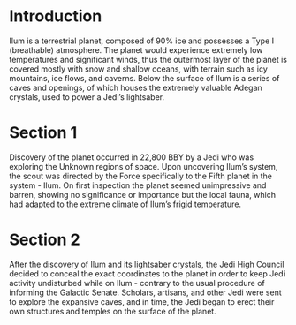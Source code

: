 # Introduction

Ilum is a terrestrial planet, composed of 90% ice and possesses a Type I (breathable) atmosphere.
The planet would experience extremely low temperatures and significant winds, thus the outermost layer of the planet is covered mostly with snow and shallow oceans, with terrain such as icy mountains, ice flows, and caverns.
Below the surface of Ilum is a series of caves and openings, of which houses the extremely valuable Adegan crystals, used to power a Jedi’s lightsaber.

# Section 1

Discovery of the planet occurred in 22,800 BBY by a Jedi who was exploring the Unknown regions of space.
Upon uncovering Ilum’s system, the scout was directed by the Force specifically to the Fifth planet in the system - Ilum.
On first inspection the planet seemed unimpressive and barren, showing no significance or importance but the local fauna, which had adapted to the extreme climate of Ilum’s frigid temperature.

# Section 2

After the discovery of Ilum and its lightsaber crystals, the Jedi High Council decided to conceal the exact coordinates to the planet in order to keep Jedi activity undisturbed while on Ilum - contrary to the usual procedure of informing the Galactic Senate.
Scholars, artisans, and other Jedi were sent to explore the expansive caves, and in time, the Jedi began to erect their own structures and temples on the surface of the planet.
